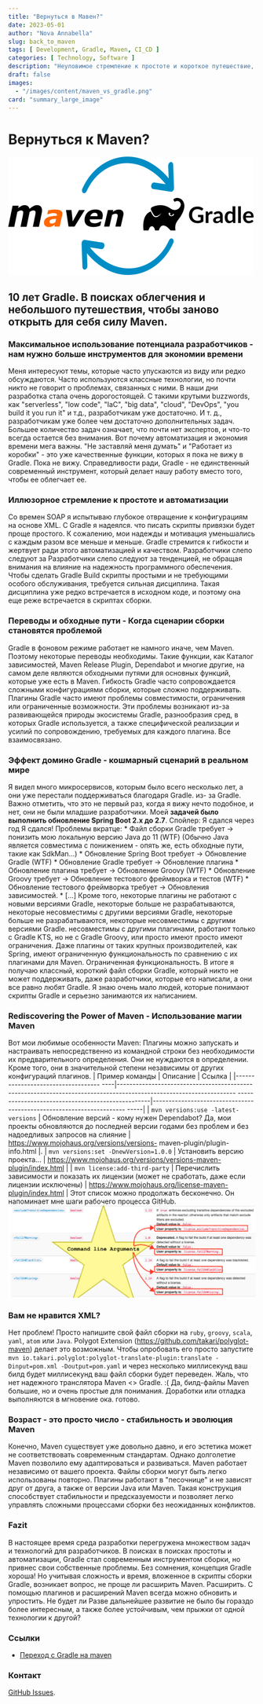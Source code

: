 ```yaml
---
title: "Вернуться в Мавен?"
date: 2023-05-01
author: "Nova Annabella"
slug: back_to_maven
tags: [ Development, Gradle, Maven, CI_CD ]
categories: [ Technology, Software ]
description: "Неуловимое стремление к простоте и короткое путешествие, чтобы заново открыть для себя силу Maven"
draft: false
images:
  - "/images/content/maven_vs_gradle.png"
card: "summary_large_image"
---
```




# Вернуться к Maven?

[![maven_vs_gradle](/images/content/maven_vs_gradle.png)](https://phauer.com/2018/moving-back-from-gradle-to-maven/)

## 10 лет Gradle. В поисках облегчения и небольшого путешествия, чтобы заново открыть для себя силу Maven.



### Максимальное использование потенциала разработчиков - нам нужно больше инструментов для экономии времени

Меня интересуют темы, которые часто упускаются из виду или редко обсуждаются. Часто используются классные технологии, но
почти никто не говорит о проблемах, связанных с ними. В наши дни разработка стала очень дорогостоящей. С такими крутыми
buzzwords, как "serverless", "low code", "IaC", "big data", "cloud", "DevOps", "you build it you run it" и т.д.,
разработчикам уже достаточно. И т. д., разработчикам уже более чем достаточно дополнительных задач. Большее количество
задач означает, что почти нет экспертов, и что-то всегда остается без внимания. Вот почему автоматизация и экономия
времени мега важны. "Не заставляй меня думать" и "Работает из коробки" - это уже качественные функции, которых я пока не
вижу в Gradle. Пока не вижу. Справедливости ради, Gradle - не единственный современный инструмент, который делает нашу
работу вместо того, чтобы ее облегчает ее.

### Иллюзорное стремление к простоте и автоматизации

Со времен SOAP я испытываю глубокое отвращение к конфигурациям на основе XML. С Gradle я надеялся. что писать скрипты
привязки будет проще простого. К сожалению, мои надежды и мотивация уменьшались с каждым разом все меньше и меньше.
Gradle стремится к гибкости и жертвует ради этого автоматизацией и качеством. Разработчики слепо следуют за Разработчики
слепо следуют за тенденцией, не обращая внимания на влияние на надежность программного обеспечения. Чтобы сделать Gradle
Build скрипты простыми и не требующими особого обслуживания, требуется сильная дисциплина. Такая дисциплина уже редко
встречается в исходном коде, и поэтому она еще реже встречается в скриптах сборки.

### Переводы и обходные пути - Когда сценарии сборки становятся проблемой

Gradle в фоновом режиме работает не намного иначе, чем Maven. Поэтому некоторые переводы необходимы. Такие функции, как
Каталог зависимостей, Maven Release Plugin, Dependabot и многие другие, на самом деле являются обходными путями для
основных функций, которые уже есть в Maven. Гибкость Gradle часто сопровождается сложными конфигурациями сборки, которые
сложно поддерживать. Плагины Gradle часто имеют проблемы совместимости, ограничения или ограниченные возможности. Эти
проблемы возникают из-за развивающейся природы экосистемы Gradle, разнообразия сред, в которых Gradle используется, а
также специфической реализации и усилий по сопровождению, требуемых для каждого плагина. Все взаимосвязано.

### Эффект домино Gradle - кошмарный сценарий в реальном мире

Я видел много микросервисов, которым было всего несколько лет, а они уже перестали поддерживаться благодаря Gradle. из-
за Gradle. Важно отметить, что это не первый раз, когда я вижу нечто подобное, и нет, они не были младшие разработчики.
Моей **задачей было выполнить обновление Spring Boot 2.x до 2.7**. Спойлер: Я сдался через год Я сдался! Проблемы
вкратце: * Файл сборки Gradle требует -> понизить мою локальную версию Java до 11 (WTF) (Обычно Java является
совместима с понижением - опять же, есть обходные пути, такие как SdkMan...) * Обновление Spring Boot требует ->
Обновление Gradle (WTF) * Обновление Gradle требует -> Обновление плагина * Обновление плагина требует -> Обновление
Groovy (WTF) * Обновление Groovy требует -> Обновление тестового фреймворка и тестов (WTF) * Обновление тестового
фреймворка требует -> Обновления зависимостей. * \[...]  Кроме того, некоторые плагины не работают с новыми версиями
Gradle, некоторые больше не разрабатываются, некоторые несовместимы с другими версиями Gradle, некоторые больше не
разрабатываются, некоторые несовместимы с другими версиями Gradle.  несовместимы с другими плагинами, работают только с
Gradle KTS, но не с Gradle Groovy, или просто имеют  просто имеют ограничения. Даже плагины от таких крупных
производителей, как Spring, имеют ограниченную функциональность по сравнению с их плагинами для Maven.  Ограниченная
функциональность. В итоге я получаю классный, короткий файл сборки Gradle, который никто не может поддерживать,  даже
разработчики, которые его написали, а они все равно любят Gradle. Я знаю очень мало людей, которые  понимают скрипты
Gradle и серьезно занимаются их написанием.

### Rediscovering the Power of Maven - Использование магии Maven

Вот мои любимые особенности Maven: Плагины можно запускать и настраивать непосредственно из командной строки без
необходимости их предварительного определения. Они не нуждаются в определении. Кроме того, они в значительной степени
независимы от других конфигураций плагинов. | Пример команды | Описание | Ссылка | |-----------------------------------
----|-------------------------------------------------------------------------------------------------------------------
--------------------------------------------------|---------------------------------------------------------------------
-----| | `mvn versions:use -latest-versions` | Обновление версий - кому нужен Dependabot? Да, мои проекты обновляются до
последней версии годами без проблем и без надоедливых запросов на слияние | https://www.mojohaus.org/versions/versions-
maven-plugin/plugin-info.html |. | `mvn versions:set -DnewVersion=1.0.0` | Установить версию проекта...
| https://www.mojohaus.org/versions/versions-maven-plugin/index.html | | `mvn license:add-third-party` | Перечислить
зависимости и показать их лицензии (может не сработать, даже если лицензии исключены) |
https://www.mojohaus.org/license-maven-plugin/index.html | Этот список можно продолжать бесконечно. Он напоминает мне
шаги рабочего процесса GitHub. ![maven_plugin_command_line_args](/images/content/maven_plugin_command_line_args.png)

### Вам не нравится XML?

Нет проблем! Просто напишите свой файл сборки на `ruby`, `groovy`, `scala`, `yaml`, `atom` или `Java`. Polygot Extension
(https://github.com/takari/polyglot-maven) делает это возможным. Чтобы опробовать его просто запустите `mvn
io.takari.polyglot:polyglot-translate-plugin:translate -Dinput=pom.xml -Doutput=pom.yaml` и через несколько миллисекунд
ваш билд будет миллисекунд ваш файл сборки будет переведен. Жаль, что нет надежного транслятора Maven <> Gradle. :( Да,
билд-файлы Maven большие, но и очень простые для понимания. Доработки или отладка выполняются в мгновение ока. готово.

### Возраст - это просто число - стабильность и эволюция Maven

Конечно, Maven существует уже довольно давно, и его эстетика может не соответствовать современным стандартам. Однако
долголетие Maven позволило ему адаптироваться и развиваться. Maven работает независимо от вашего проекта. Файлы сборки
могут быть легко использованы повторно. Плагины работают в "песочнице" и не зависят друг от друга, а также от версии
Java или Maven. Такая конструкция способствует стабильности и предсказуемости и позволяет легко управлять сложными
процессами сборки без неожиданных конфликтов.

### Fazit

В настоящее время среда разработки перегружена множеством задач и технологий для разработчиков. В поисках в поисках
простоты и автоматизации, Gradle стал современным инструментом сборки, но привнес свои собственные проблемы. Без
сомнения, концепция Gradle хороша! Но учитывая сложность и время, вложенное в скрипты сборки Gradle, возникает вопрос,
не проще ли расширить Maven. Расширить. С помощью плагинов и расширений Maven всегда можно обновить и упростить. Не
будет ли Разве дальнейшее развитие не было бы гораздо более интересным, а также более устойчивым, чем прыжки от одной
технологии к другой?

### Ссылки

* [Переход с Gradle на maven](https://phauer.com/2018/moving-back-from-gradle-to-maven/)

### Контакт

[GitHub Issues](https://github.com/NovaAnnabella/the_unspoken/issues/new/choose).
